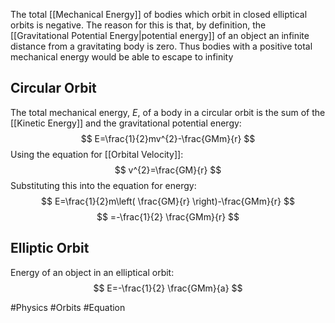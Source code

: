 The total [[Mechanical Energy]] of bodies which orbit in closed elliptical orbits is negative. The reason for this is that, by definition, the [[Gravitational Potential Energy|potential energy]] of an object an infinite distance from a gravitating body is zero. Thus bodies with a positive total mechanical energy would be able to escape to infinity
## Circular Orbit
The total mechanical energy, $E$, of a body in a circular orbit is the sum of the [[Kinetic Energy]] and the gravitational potential energy:
$$
E=\frac{1}{2}mv^{2}-\frac{GMm}{r}
$$
Using the equation for [[Orbital Velocity]]:
$$
v^{2}=\frac{GM}{r}
$$
Substituting this into the equation for energy:
$$
E=\frac{1}{2}m\left( \frac{GM}{r} \right)-\frac{GMm}{r}
$$
$$
=-\frac{1}{2} \frac{GMm}{r}
$$
## Elliptic Orbit
Energy of an object in an elliptical orbit:
$$
E=-\frac{1}{2} \frac{GMm}{a}
$$

#Physics #Orbits #Equation